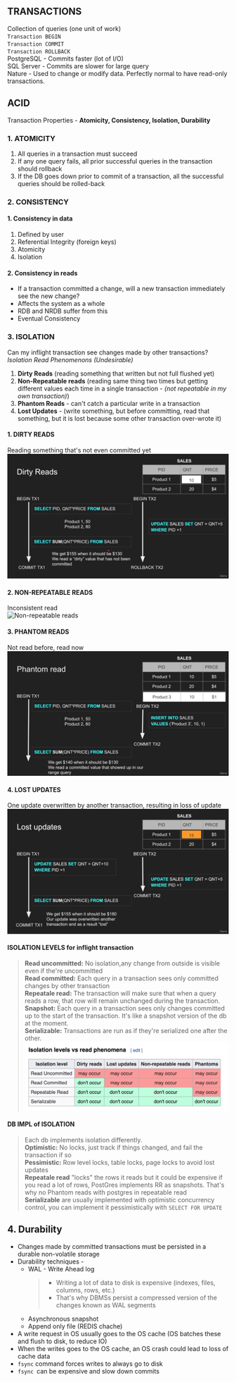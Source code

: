 ## TRANSACTIONS
Collection of queries (one unit of work) </br>
` Transaction BEGIN ` </br>
`Transaction COMMIT` </br>
`Transaction ROLLBACK` </br>
PostgreSQL - Commits faster (lot of I/O) </br>
SQL Server - Commits are slower for large query </br>
Nature - Used to change or modify data. Perfectly normal to have read-only transactions. </br>
## ACID
Transaction Properties - **Atomicity, Consistency, Isolation, Durability**

###  1. ATOMICITY
1. All queries in a transaction must succeed
2. If any one query fails, all prior successful queries in the transaction should rollback
3. If the DB goes down prior to commit of a transaction, all the successful queries should be rolled-back

###  2. CONSISTENCY
#### 1. Consistency in data
1. Defined by user
2. Referential Integrity (foreign keys)
3. Atomicity
4. Isolation

#### 2. Consistency in reads
* If a transaction committed a change, will a new transaction immediately see the new change?
* Affects the system as a whole
* RDB and NRDB suffer from this
* Eventual Consistency

###  3. ISOLATION
Can my inflight transaction see changes made by other transactions? </br>
*Isolation Read Phenomenons (Undesirable)* 
1. **Dirty Reads** (reading something that written but not full flushed yet) </br>
2. **Non-Repeatable reads** (reading same thing two times but getting different values each time in a single transaction - *(not repeatable in my own transaction)*) </br>
3. **Phantom Reads** - can't catch a particular write in a transaction </br>
4. **Lost Updates** -   (write something, but before committing, read that something, but it is lost because some other transaction over-wrote it) </br>
####  1. DIRTY READS
Reading something that's not even committed yet </br>
![Dirty reads](../Assets/Dirty-reads-(182).png)
####  2. NON-REPEATABLE READS
Inconsistent read </br>
![Non-repeatable reads](../Aszets/Non-repeatable-read-(183).png)
####  3. PHANTOM READS
Not read before, read now </br>
![Phantom reads](../Assets/Phantom-reads-(184).png)
####  4. LOST UPDATES
One update overwritten by another transaction, resulting in loss of update  </br>
![Phantom reads](../Assets/lost-updates-(185).png)
#### ISOLATION LEVELS for inflight transaction </br>
> **Read uncommitted:** No isolation,any change from outside is visible even if the're uncommitted </br>
> **Read committed:** Each query in a transaction sees only committed changes by other transaction </br>
> **Repeatale read:**  The transaction will make sure that when a query reads a row, that row will remain unchanged during the transaction. </br> 
> **Snapshot:**  Each query in a transaction sees only changes committed up to the start of the transaction. It's like a snapshot version of the db at the moment. </br> 
> **Serializable:**  Transactions are run as if they're serialized one after the other. </br>
> ![Read phenomena vs Isolation level](../Assets\Read-phenomena-vs-Isolation-level-(186).png)

#### DB IMPL of ISOLATION</br>
> Each db implements isolation differently. </br>
> **Optimistic:** No locks, just track if things changed, and fail the transaction if so </br>
> **Pessimistic:** Row level locks, table locks, page locks to avoid lost updates </br>
> **Repeatale read** "locks" the rows it reads but it could be expensive if you read a lot of rows, PostGres implements RR as snapshots. That's why no Phantom reads with postgres in repeatable read </br>
> **Serializable** are usually implemented with optimistic concurrency control, you can implement it pessimistically with `SELECT FOR UPDATE` 

## 4. Durability
* Changes made by committed transactions must be persisted in a durable non-volatile storage
*  Durability techniques -
   * WAL - Write Ahead log
        > * Writing a lot of data to disk is expensive (indexes, files, columns, rows, etc.)
        > * That's why DBMSs persist a compressed version of the changes known as WAL segments
   * Asynchronous snapshot
   * Append only file (REDIS chache)
* A write request in OS usually goes to the OS cache (OS batches these and flush to disk, to reduce IO)
* When the writes goes to the OS cache, an OS crash could lead to loss of cache data
* `fsync` command forces writes to always go to disk
* `fsync `can be expensive and slow down commits       